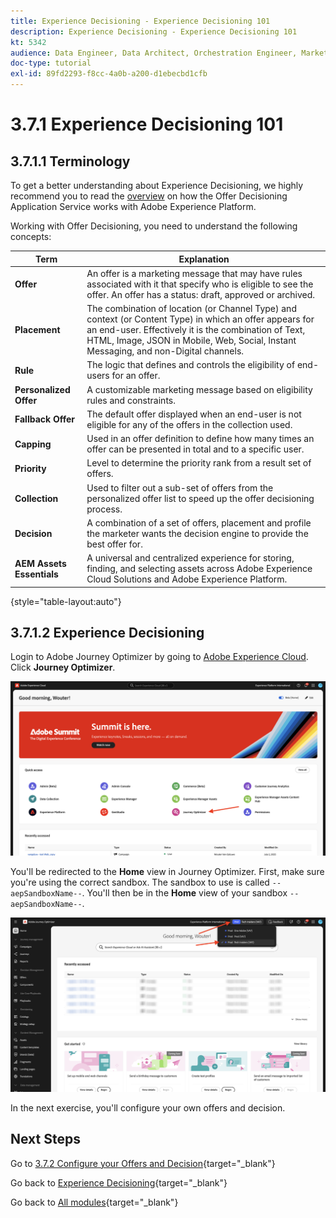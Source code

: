 ```yaml
---
title: Experience Decisioning - Experience Decisioning 101
description: Experience Decisioning - Experience Decisioning 101
kt: 5342
audience: Data Engineer, Data Architect, Orchestration Engineer, Marketer
doc-type: tutorial
exl-id: 89fd2293-f8cc-4a0b-a200-d1ebecbd1cfb
---
```

# 3.7.1 Experience Decisioning 101

## 3.7.1.1 Terminology

To get a better understanding about Experience Decisioning, we highly recommend you to read the [overview](https://experienceleague.adobe.com/docs/journey-optimizer/using/offer-decisioniong/get-started-decision/starting-offer-decisioning.html?lang=en) on how the Offer Decisioning Application Service works with Adobe Experience Platform.

Working with Offer Decisioning, you need to understand the following concepts:

| Term                      | Explanation                                                                                                                                                                                                                                              |
| ------------------------- | -------------------------------------------------------------------------------------------------------------------------------------------------------------------------------------------------------------------------------------------------------- |
| **Offer**                 | An offer is a marketing message that may have rules associated with it that specify who is eligible to see the offer. An offer has a status: draft, approved or archived.                                                                                |
| **Placement**             | The combination of location (or Channel Type) and context (or Content Type) in which an offer appears for an end-user. Effectively it is the combination of Text, HTML, Image, JSON in Mobile, Web, Social, Instant Messaging, and non-Digital channels. |
| **Rule**                  | The logic that defines and controls the eligibility of end-users for an offer.                                                                                                                                                                           |
| **Personalized Offer**    | A customizable marketing message based on eligibility rules and constraints.                                                                                                                                                                             |
| **Fallback Offer**        | The default offer displayed when an end-user is not eligible for any of the offers in the collection used.                                                                                                                                               |
| **Capping**               | Used in an offer definition to define how many times an offer can be presented in total and to a specific user.                                                                                                                                          |
| **Priority**              | Level to determine the priority rank from a result set of offers.                                                                                                                                                                                        |
| **Collection**            | Used to filter out a sub-set of offers from the personalized offer list to speed up the offer decisioning process.                                                                                                                                       |
| **Decision**              | A combination of a set of offers, placement and profile the marketer wants the decision engine to provide the best offer for.                                                                                                                            |
| **AEM Assets Essentials** | A universal and centralized experience for storing, finding, and selecting assets across Adobe Experience Cloud Solutions and Adobe Experience Platform.                                                                                                 |

{style="table-layout:auto"}

## 3.7.1.2 Experience Decisioning

Login to Adobe Journey Optimizer by going to [Adobe Experience Cloud](https://experience.adobe.com). Click **Journey Optimizer**.

![ExD](./../../../../modules/delivery-activation/ajo-b2c/ajob2c-1/images/acophome.png)

You'll be redirected to the **Home**  view in Journey Optimizer. First, make sure you're using the correct sandbox. The sandbox to use is called `--aepSandboxName--`. You'll then be in the **Home** view of your sandbox `--aepSandboxName--`.

![ExD](./../../../../modules/delivery-activation/ajo-b2c/ajob2c-1/images/acoptriglp.png)

In the next exercise, you'll configure your own offers and decision.

## Next Steps

Go to [3.7.2 Configure your Offers and Decision](./ex2.md){target="_blank"}

Go back to [Experience Decisioning](ajo-decisioning.md){target="_blank"}

Go back to [All modules](./../../../../overview.md){target="_blank"}
